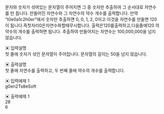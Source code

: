 문자와 숫자가 섞여있는 문자열이 주어지면 그 중 숫자만 추출하여 그 순서대로 자연수를 만 듭니다. 만들어진 자연수와 그 자연수의 약수 개수를 출력합니다.
만약 “t0e0a1c2h0er”에서 숫자만 추출하면 0, 0, 1, 2, 0이고 이것을 자연수를 만들면 120이 됩니다.즉첫자리0은자연수화할때무시합니다. 출력은120를출력하고,다음줄에120 의 약수의 개수를 출력하면 됩니다.
추출하여 만들어지는 자연수는 100,000,000을 넘지 않습니다.


▣ 입력설명  
첫 줄에 숫자가 섞인 문자열이 주어집니다. 문자열의 길이는 50을 넘지 않습니다.  


▣ 출력설명  
첫 줄에 자연수를 출력하고, 두 번째 줄에 약수의 개수를 출력합니다.


▣ 입력예제 1  
g0en2Ts8eSoft  

▣ 출력예제 1  
28  
6
